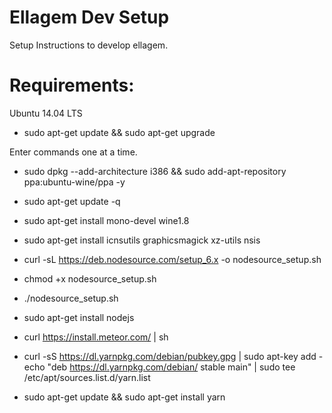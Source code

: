 # Ellagem Dev Setup
Setup Instructions to develop ellagem.

# Requirements:
Ubuntu 14.04 LTS

- sudo apt-get update && sudo apt-get upgrade

Enter commands one at a time.

- sudo dpkg --add-architecture i386 && sudo add-apt-repository ppa:ubuntu-wine/ppa -y
- sudo apt-get update -q
- sudo apt-get install mono-devel wine1.8

- sudo apt-get install icnsutils graphicsmagick xz-utils nsis

- curl -sL https://deb.nodesource.com/setup_6.x -o nodesource_setup.sh
- chmod +x nodesource_setup.sh
- ./nodesource_setup.sh
- sudo apt-get install nodejs
- curl https://install.meteor.com/ | sh
- curl -sS https://dl.yarnpkg.com/debian/pubkey.gpg | sudo apt-key add -
echo "deb https://dl.yarnpkg.com/debian/ stable main" | sudo tee /etc/apt/sources.list.d/yarn.list
- sudo apt-get update && sudo apt-get install yarn


